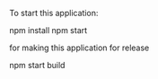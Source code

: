 To start this application:

npm install
npm start


for making this application for release

npm start build
